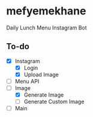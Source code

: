 # mefyemekhane
Daily Lunch Menu Instagram Bot


## To-do
- [x] Instagram
  - [x] Login
  - [x] Upload Image
- [ ] Menu API
- [ ] Image
  - [x] Generate Image
  - [ ] Generate Custom Image
- [ ] Main
